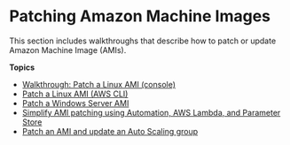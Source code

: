 # Patching Amazon Machine Images<a name="automation-walk-ami-patching"></a>

This section includes walkthroughs that describe how to patch or update Amazon Machine Image \(AMIs\)\. 

**Topics**
+ [Walkthrough: Patch a Linux AMI \(console\)](automation-walk-patch-linux-ami-console.md)
+ [Patch a Linux AMI \(AWS CLI\)](automation-walk-patch-linux-ami-cli.md)
+ [Patch a Windows Server AMI](automation-walk-patch-windows-ami-cli.md)
+ [Simplify AMI patching using Automation, AWS Lambda, and Parameter Store](automation-walk-patch-windows-ami-simplify.md)
+ [Patch an AMI and update an Auto Scaling group](automation-walk-patch-windows-ami-autoscaling.md)
